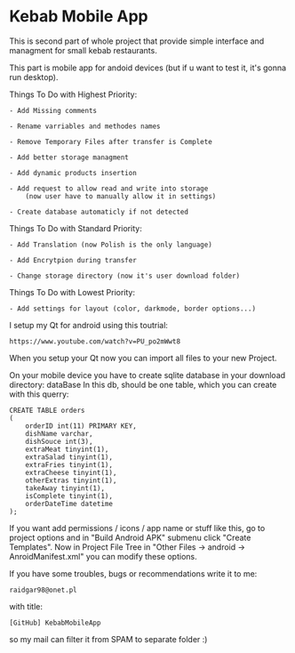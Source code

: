 # Kebab Mobile App

This is second part of whole project that provide simple interface and managment for small kebab restaurants. 

This part is mobile app for andoid devices (but if u want to test it, it's gonna run desktop). 

Things To Do with Highest Priority:

	- Add Missing comments

	- Rename varriables and methodes names

	- Remove Temporary Files after transfer is Complete

	- Add better storage managment

	- Add dynamic products insertion

	- Add request to allow read and write into storage 
		(now user have to manually allow it in settings)

	- Create database automaticly if not detected


Things To Do with Standard Priority:

	- Add Translation (now Polish is the only language)

	- Add Encrytpion during transfer

	- Change storage directory (now it's user download folder)


Things To Do with Lowest Priority:

	- Add settings for layout (color, darkmode, border options...)


I setup my Qt for android using this toutrial:
	
	https://www.youtube.com/watch?v=PU_po2mWwt8

When you setup your Qt now you can import all files to your new Project.

On your mobile device you have to create sqlite database in your download directory: dataBase
In this db, should be one table, which you can create with this querry:

	CREATE TABLE orders 
	(
        orderID int(11) PRIMARY KEY,
        dishName varchar,
        dishSouce int(3),
        extraMeat tinyint(1),
        extraSalad tinyint(1),
        extraFries tinyint(1),
        extraCheese tinyint(1),
        otherExtras tinyint(1),
        takeAway tinyint(1),
        isComplete tinyint(1),
        orderDateTime datetime
    );

If you want add permissions / icons / app name or stuff like this, go to project options and in
"Build Android APK" submenu click "Create Templates". Now in Project File Tree in "Other Files -> 
android -> AnroidManifest.xml" you can modify these options.

If you have some troubles, bugs or recommendations write it to me:

	raidgar98@onet.pl

with title:

	[GitHub] KebabMobileApp

so my mail can filter it from SPAM to separate folder :)

